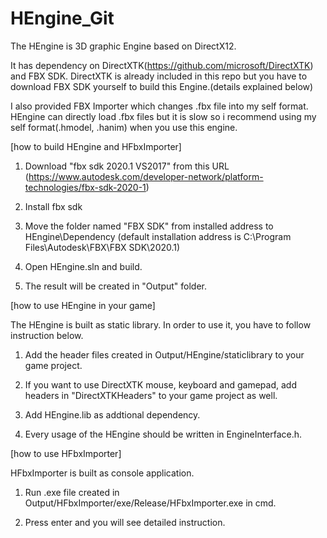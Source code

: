 # HEngine_Git
 
 The HEngine is 3D graphic Engine based on DirectX12.

 It has dependency on DirectXTK(https://github.com/microsoft/DirectXTK) and FBX SDK.
 DirectXTK is already included in this repo but you have to download FBX SDK yourself to build this Engine.(details explained below)
 
 I also provided FBX Importer which changes .fbx file into my self format. HEngine can directly load .fbx files but it is slow
 so i recommend using my self format(.hmodel, .hanim) when you use this engine.
 
[how to build HEngine and HFbxImporter]

1. Download "fbx sdk 2020.1 VS2017" from this URL 
(https://www.autodesk.com/developer-network/platform-technologies/fbx-sdk-2020-1)

2. Install fbx sdk

3. Move the folder named "FBX SDK" from installed address to HEngine\Dependency
(default installation address is C:\Program Files\Autodesk\FBX\FBX SDK\2020.1)

4. Open HEngine.sln and build.

5. The result will be created in "Output" folder.

[how to use HEngine in your game]

The HEngine is built as static library. In order to use it, you have to follow instruction below. 

1. Add the header files created in Output/HEngine/staticlibrary to your  game project.

2. If you want to use DirectXTK mouse, keyboard and gamepad, add headers in "DirectXTKHeaders" to your game project as well.

2. Add HEngine.lib as addtional dependency.

3. Every usage of the HEngine should be written in EngineInterface.h.

[how to use HFbxImporter]

HFbxImporter is built as console application. 

1. Run .exe file created in Output/HFbxImporter/exe/Release/HFbxImporter.exe in cmd.

2. Press enter and you will see detailed instruction.




